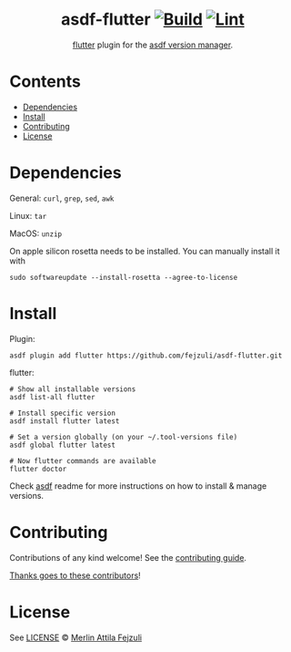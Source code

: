 <div align="center">

# asdf-flutter [![Build](https://github.com/fejzuli/asdf-flutter/actions/workflows/build.yml/badge.svg)](https://github.com/fejzuli/asdf-flutter/actions/workflows/build.yml) [![Lint](https://github.com/fejzuli/asdf-flutter/actions/workflows/lint.yml/badge.svg)](https://github.com/fejzuli/asdf-flutter/actions/workflows/lint.yml)

[flutter](https://docs.flutter.dev) plugin for the [asdf version manager](https://asdf-vm.com).

</div>

# Contents

- [Dependencies](#dependencies)
- [Install](#install)
- [Contributing](#contributing)
- [License](#license)

# Dependencies

General: `curl`, `grep`, `sed`, `awk`

Linux: `tar`

MacOS: `unzip`

On apple silicon rosetta needs to be installed. You can manually install it with
```shell
sudo softwareupdate --install-rosetta --agree-to-license
```

# Install

Plugin:

```shell
asdf plugin add flutter https://github.com/fejzuli/asdf-flutter.git
```

flutter:

```shell
# Show all installable versions
asdf list-all flutter

# Install specific version
asdf install flutter latest

# Set a version globally (on your ~/.tool-versions file)
asdf global flutter latest

# Now flutter commands are available
flutter doctor
```

Check [asdf](https://github.com/asdf-vm/asdf) readme for more instructions on how to
install & manage versions.

# Contributing

Contributions of any kind welcome! See the [contributing guide](contributing.md).

[Thanks goes to these contributors](https://github.com/fejzuli/asdf-flutter/graphs/contributors)!

# License

See [LICENSE](LICENSE) © [Merlin Attila Fejzuli](https://github.com/fejzuli/)
